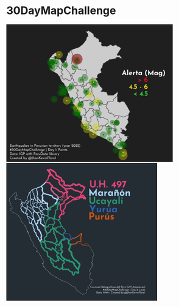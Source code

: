 
# 30DayMapChallenge

<p float="left">
<a href="https://raw.githubusercontent.com/TJhon/30DayMapChallenge/main/plots/day1.png"><img src="plots/day1.png" height="360"/><a />
<a href="https://raw.githubusercontent.com/TJhon/30DayMapChallenge/main/plots/day2.png"><img src="plots/day2.png" height="360"/><a />
</p>
